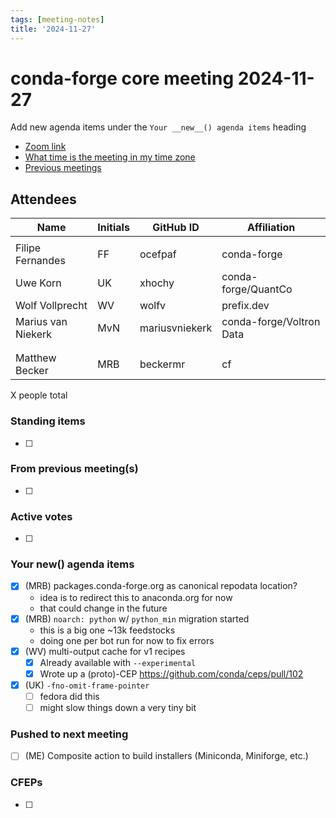 ```yaml
---
tags: [meeting-notes]
title: '2024-11-27'
---
```

# conda-forge core meeting 2024-11-27

Add new agenda items under the `Your __new__() agenda items` heading

- [Zoom link](https://zoom.us/j/9138593505?pwd=SWh3dE1IK05LV01Qa0FJZ1ZpMzJLZz09)
- [What time is the meeting in my time zone](https://dateful.com/convert/utc?t=2pm)
- [Previous meetings](https://conda-forge.org/community/minutes/)

## Attendees

| Name                    | Initials | GitHub ID        | Affiliation                 |
| ----------------------- | -------- | ---------------  | --------------------------- |
|                         |          |                  |                             |
| Filipe Fernandes        | FF       | ocefpaf          | conda-forge                 |
| Uwe Korn                | UK       | xhochy           | conda-forge/QuantCo         |
| Wolf Vollprecht         | WV       | wolfv            | prefix.dev                  |
| Marius van Niekerk        | MvN         | mariusvniekerk | conda-forge/Voltron Data |
|                         |          |                  |                             |
|                         |          |                  |                             |
| Matthew Becker          | MRB      | beckermr         | cf                          |

X people total

### Standing items

- [ ]

### From previous meeting(s)

- [ ]

### Active votes

- [ ]

### Your __new__() agenda items

- [x] (MRB) packages.conda-forge.org as canonical repodata location?
    - idea is to redirect this to anaconda.org for now
    - that could change in the future
- [x] (MRB) `noarch: python` w/ `python_min` migration started
    - this is a big one ~13k feedstocks
    - doing one per bot run for now to fix errors
- [x] (WV) multi-output cache for v1 recipes
    - [x] Already available with `--experimental`
    - [x] Wrote up a (proto)-CEP https://github.com/conda/ceps/pull/102
- [x] (UK) `-fno-omit-frame-pointer`
    - [ ] fedora did this 
    - [ ] might slow things down a very tiny bit

### Pushed to next meeting

- [ ] (ME) Composite action to build installers (Miniconda, Miniforge, etc.)

### CFEPs

- [ ]
